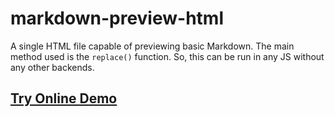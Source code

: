 # markdown-preview-html
A single HTML file capable of previewing basic Markdown. 
The main method used is the `replace()` function. So, this can be run in any JS without any other backends.

## [Try Online Demo](https://ertghiu256.github.io/markdown-preview-html/)
